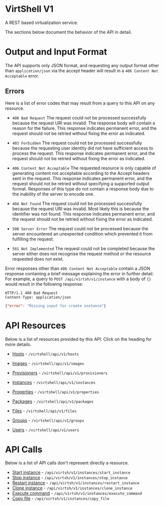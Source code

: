 VirtShell V1
=============
A REST based virtualization service.

The sections below document the behavior of the API in detail.

Output and Input Format
=======================

The API supports only JSON format, and requesting any output format other than `application/json` via the accept header will result in a `406 Content Not Acceptable` error.


Errors
------

Here is a list of error codes that may result from a query to this API on any
resource.

* `400 Bad Request`
The request could not be processed successfully because the request URI was
invalid. The response body will contain a reason for the failure. This response
indicates permanent error, and the request should not be retried without fixing
the error as indicated.

* `403 Forbidden`
The request could not be processed successfully because the requesting user
identity did not have sufficient access to process the request. This response
indicates permanent error, and the request should not be retried without fixing
the error as indicated.

* `406 Content Not Acceptable`
The requested resource is only capable of generating content not acceptable
according to the Accept headers sent in the request. This response indicates
permanent error, and the request should not be retried without specifying a
supported output format. Responses of this type do not contain a response body
due to the inability of the server to encode one.

* `404 Not Found`
The request could not be processed successfully because the request URI was
invalid. Most likely this is because the identifier was not found. This
response indicates permanent error, and the request should not be retried
without fixing the error as indicated.

* `500 Server Error`
The request could not be processed because the server encountered an unexpected
condition which prevented it from fulfilling the request.

* `501 Not Implemented`
The request could not be completed because the server either does not recognise
the request method or the resource requested does not exist.

Error responses other than `406 Content Not Acceptable` contain a JSON response
containing a brief message explaining the error in further detail. For example,
a query to `POST /api/virtsh/v1/instance` with a body of `{}` would
result in the following response:

```
HTTP/1.1 400 Bad Request
Content-Type: application/json
```
```json
{"error": "Missing input for create instance"}
 ```                                                                                                                                                    
API Resources
=============

Below is a list of resources provided by this API. Click on the heading for
more details.

* [Hosts][hosts] - `/virtshell/api/v1/hosts`

* [Images][images] - `/virtshell/api/v1/images`

* [Provisioners][provisioners] - `/virtshell/api/v1/provisioners`

* [Instances][instances] - `/virtshell/api/v1/instances`

* [Properties][properties] - `/virtshell/api/v1/properties`

* [Packages][packages] - `/virtshell/api/v1/packages`

* [Files][files] - `/virtshell/api/v1/files`

* [Groups][groups] - `/virtshell/api/v1/groups`

* [Users][users] - `/virtshell/api/v1/users`

API Calls
=========

Below is a list of API calls don't represent directly a resource.

* [Start instance][apicalls] - `/api/virtsh/v1/instances/start_instance`
* [Stop instance][apicalls] - `/api/virtsh/v1/instances/stop_instance`
* [Restart instance][apicalls] - `/api/virtsh/v1/instances/restart_instance`
* [Clone instance][apicalls] - `/api/virtsh/v1/instances/clone_instance`
* [Execute command][apicalls] - `/api/virtsh/v1/instances/execute_command`
* [Copy file][apicalls] - `/api/virtsh/v1/instances/copy_file`

[hosts]: hosts.md
[images]: images.md
[provisioners]: provisioners.md
[instances]: instances.md
[properties]: properties.md
[packages]: packages.md
[files]: files.md
[groups]: groups.md
[users]: users.md
[apicalls]: start_instance.md
[apicalls]: stop_instance.md
[apicalls]: restart_instance.md
[apicalls]: clone_instance.md
[apicalls]: execute_command.md
[apicalls]: copy_file.md